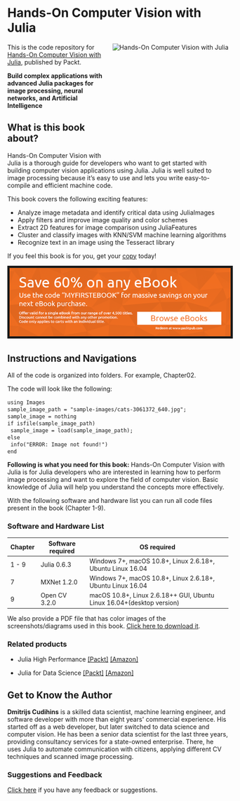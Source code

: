 # Hands-On Computer Vision with Julia

<a href="https://www.packtpub.com/application-development/hands-computer-vision-julia?utm_source=github&utm_medium=repository&utm_campaign=9781788998796"><img src="https://d1ldz4te4covpm.cloudfront.net/sites/default/files/imagecache/ppv4_main_book_cover/10308_cover.png" alt="Hands-On Computer Vision with Julia" height="256px" align="right"></a>

This is the code repository for [Hands-On Computer Vision with Julia](https://www.packtpub.com/application-development/hands-computer-vision-julia?utm_source=github&utm_medium=repository&utm_campaign=9781788998796), published by Packt.

**Build complex applications with advanced Julia packages for image processing, neural networks, and Artificial Intelligence**

## What is this book about?
Hands-On Computer Vision with Julia is a thorough guide for developers who want to get started with building computer vision applications using Julia. Julia is well suited to image processing because it’s easy to use and lets you write easy-to-compile and efficient machine code.

This book covers the following exciting features: 
* Analyze image metadata and identify critical data using JuliaImages
* Apply filters and improve image quality and color schemes
* Extract 2D features for image comparison using JuliaFeatures
* Cluster and classify images with KNN/SVM machine learning algorithms
* Recognize text in an image using the Tesseract library

If you feel this book is for you, get your [copy](https://www.amazon.com/dp/1788998790) today!

<a href="https://www.packtpub.com/?utm_source=github&utm_medium=banner&utm_campaign=GitHubBanner"><img src="https://raw.githubusercontent.com/PacktPublishing/GitHub/master/GitHub.png" 
alt="https://www.packtpub.com/" border="5" /></a>


## Instructions and Navigations
All of the code is organized into folders. For example, Chapter02.

The code will look like the following:
 ```
 using Images
 sample_image_path = "sample-images/cats-3061372_640.jpg";
 sample_image = nothing
 if isfile(sample_image_path)
  sample_image = load(sample_image_path);
 else
  info("ERROR: Image not found!")
 end
```
**Following is what you need for this book:**
Hands-On Computer Vision with Julia is for Julia developers who are interested in learning how to perform image processing and want to explore the field of computer vision. Basic knowledge of Julia will help you understand the concepts more effectively.

With the following software and hardware list you can run all code files present in the book (Chapter 1-9).

### Software and Hardware List

| Chapter  | Software required                   | OS required                        |
| -------- | ------------------------------------| -----------------------------------|
| 1 - 9        | Julia 0.6.3                     | Windows 7+, macOS 10.8+, Linux 2.6.18+, Ubuntu Linux 16.04 |
| 7        | MXNet 1.2.0         | Windows 7+, macOS 10.8+, Linux 2.6.18+, Ubuntu Linux 16.04 |
| 9        | Open CV 3.2.0            | macOS 10.8+, Linux 2.6.18++ GUI, Ubuntu Linux 16.04+(desktop version) |



We also provide a PDF file that has color images of the screenshots/diagrams used in this book. [Click here to download it](https://www.packtpub.com/sites/default/files/downloads/HandsOnComputerVisionwithJulia_ColorImages.pdf).

### Related products <Paste books from the Other books you may enjoy section>
* Julia High Performance [[Packt]](https://www.packtpub.com/application-development/julia-high-performance?utm_source=github&utm_medium=repository&utm_campaign=9781785880919) [[Amazon]](https://www.amazon.com/dp/9781785880919)

* Julia for Data Science [[Packt]](https://www.packtpub.com/big-data-and-business-intelligence/julia-data-science?utm_source=github&utm_medium=repository&utm_campaign=9781785289699) [[Amazon]](https://www.amazon.com/dp/9781785289699)

## Get to Know the Author
**Dmitrijs Cudihins**
is a skilled data scientist, machine learning engineer, and software developer with more than eight years' commercial experience. His started off as a web developer, but later switched to data science and computer vision. He has been a senior data scientist for the last three years, providing consultancy services for a state-owned enterprise. There, he uses Julia to automate communication with citizens, applying different CV techniques and scanned image processing.


### Suggestions and Feedback
[Click here](https://docs.google.com/forms/d/e/1FAIpQLSdy7dATC6QmEL81FIUuymZ0Wy9vH1jHkvpY57OiMeKGqib_Ow/viewform) if you have any feedback or suggestions.

